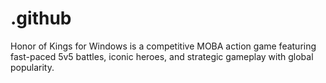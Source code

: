 # .github
Honor of Kings for Windows is a competitive MOBA action game featuring fast-paced 5v5 battles, iconic heroes, and strategic gameplay with global popularity.
